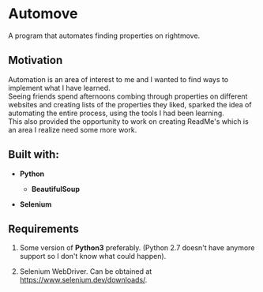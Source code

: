 # Automove
A program that automates finding properties on rightmove.

## Motivation
Automation is an area of interest to me and I wanted to find ways to implement what I have learned.  
Seeing friends spend afternoons combing through properties on different websites and creating lists of the properties they liked, sparked the idea of automating the entire process, using the tools I had been learning.  
This also provided the opportunity to work on creating ReadMe's which is an area I realize need some more work.

## Built with:
* **Python**
    - **BeautifulSoup**

* **Selenium**

## Requirements
1. Some version of **Python3** preferably. (Python 2.7 doesn't have anymore support so I don't know what could happen). 

2. Selenium WebDriver. Can be obtained at https://www.selenium.dev/downloads/.

